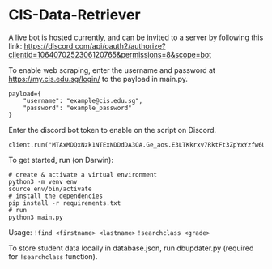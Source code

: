 # CIS-Data-Retriever
A live bot is hosted currently, and can be invited to a server by following this link: https://discord.com/api/oauth2/authorize?clientid=1064070252306120765&permissions=8&scope=bot

To enable web scraping, enter the username and password at https://my.cis.edu.sg/login/ to the payload in main.py.
```
payload={
    "username": "example@cis.edu.sg",
    "password": "example_password"
}
```

Enter the discord bot token to enable on the script on Discord. 
```
client.run("MTAxMDQxNzk1NTExNDDdDA3OA.Ge_aos.E3LTKkrxv7RktFt3ZpYxYzfw6U1JtdgBXQa8")
```

To get started, run (on Darwin):
```
# create & activate a virtual environment
python3 -m venv env
source env/bin/activate
# install the dependencies
pip install -r requirements.txt
# run
python3 main.py
```
Usage: 
```!find <firstname> <lastname>```
```!searchclass <grade>```

To store student data locally in database.json, run dbupdater.py (required for ```!searchclass``` function).
